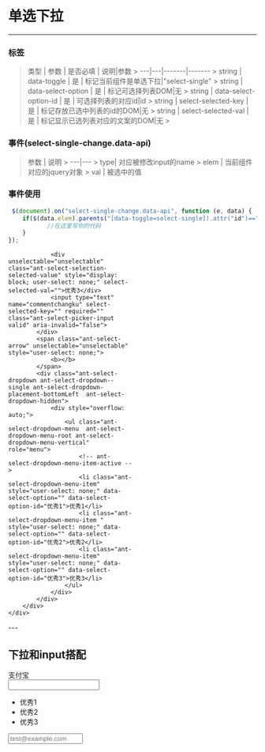 # 单选下拉
---
### 标签
> 类型 | 参数 | 是否必填 | 说明|参数
    > ---|---|-------|-------
    > string | data-toggle | 是 | 标记当前组件是单选下拉|"select-single"
    > string | data-select-option | 是 | 标记可选择列表DOM|无
    > string | data-select-option-id | 是 | 可选择列表的对应id|id
    > string | select-selected-key | 是 | 标记存放已选中列表的id的DOM|无
    > string | select-selected-val | 是 | 标记显示已选列表对应的文案的DOM|无
    >
>
### 事件(select-single-change.data-api)
> 参数 | 说明 
    > ---|---
    > type| 对应被修改input的name 
    > elem | 当前组件对应的jquery对象 
    > val | 被选中的值 
>

### 事件使用

```javascript
 $(document).on("select-single-change.data-api", function (e, data) {
    if($(data.elem).parents("[data-toggle=select-single]).attr("id")=="你给组件自定义的ID"){
           //在这里写你的代码
    }
});

```
<div class="doc-views">
    <form style="width:251px;">
    <div class="ant-select ant-select-enabled">
        <div class="ant-select-selection ant-select-selection--single" tabindex="0" data-toggle="select-single">
            <div class="ant-select-selection__rendered">

                <div unselectable="unselectable" class="ant-select-selection-selected-value" style="display: block; user-select: none;" select-selected-val="">优秀3</div>
                <input type="text" name="commentchangku" select-selected-key="" required="" class="ant-select-picker-input valid" aria-invalid="false">
            </div>
            <span class="ant-select-arrow" unselectable="unselectable" style="user-select: none;">
                <b></b>
            </span>
            <div class="ant-select-dropdown ant-select-dropdown--single ant-select-dropdown-placement-bottomLeft  ant-select-dropdown-hidden">
                <div style="overflow: auto;">
                    <ul class="ant-select-dropdown-menu  ant-select-dropdown-menu-root ant-select-dropdown-menu-vertical" role="menu">
                        <!-- ant-select-dropdown-menu-item-active -->
                        <li class="ant-select-dropdown-menu-item" style="user-select: none;" data-select-option="" data-select-option-id="优秀1">优秀1</li>
                        <li class="ant-select-dropdown-menu-item " style="user-select: none;" data-select-option="" data-select-option-id="优秀2">优秀2</li>
                        <li class="ant-select-dropdown-menu-item" style="user-select: none;" data-select-option="" data-select-option-id="优秀3">优秀3</li>
                    </ul>
                </div>
            </div>
        </div>
    </div>

</form>
</div>
---

## 下拉和input搭配

<div class="doc-views">
    <form>
         <div class="ant-form-item-control ">
            <span class="ant-input-group ant-input-group-compact">
                <div class="ant-select ant-select-enabled" style="width: 100px;">
                    <div class="ant-select-selection     ant-select-selection--single" tabindex="0" data-toggle="select-single">
                        <div class="ant-select-selection__rendered">
                            <div class="ant-select-selection-selected-value" title="支付宝" style="display: block; opacity: 1;" select-selected-val="">支付宝</div>
                            <input type="text" select-selected-key=""  name="payTypex" class="ant-select-picker-input">
                        </div>
                        <span class="ant-select-arrow" unselectable="unselectable" style="user-select: none;">
                            <b></b>
                        </span>
                        <div class="ant-select-dropdown ant-select-dropdown--single ant-select-dropdown-placement-bottomLeft  ant-select-dropdown-hidden">
                            <div style="overflow: auto;">
                                <ul class="ant-select-dropdown-menu  ant-select-dropdown-menu-root ant-select-dropdown-menu-vertical" role="menu">
                                    <li class="ant-select-dropdown-menu-item" style="user-select: none;" data-select-option="" data-select-option-id="优秀1">优秀1</li>
                                    <li class="ant-select-dropdown-menu-item " style="user-select: none;" data-select-option="" data-select-option-id="优秀2">优秀2</li>
                                    <li class="ant-select-dropdown-menu-item" style="user-select: none;" data-select-option="" data-select-option-id="优秀3">优秀3</li>
                                </ul>
                            </div>
                        </div>
                    </div>
                </div>
                <input type="text" placeholder="test@example.com" id="receiverAccount" class="ant-input" style="width: calc(100% - 100px);"
                    name="email" required="">
            </span>
        </div>
    </form>
</div>